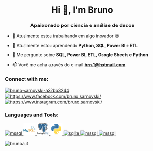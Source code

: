 <h1 align="center">Hi 👋, I'm Bruno</h1>
<h3 align="center">Apaixonado por ciência e análise de dados</h3>

- 🔭 Atualmente estou trabalhando em algo inovador :wink:

- 🌱 Atualmente estou aprendendo **Python, SQL, Power BI e ETL**

- 💬 Me pergunte sobre **SQL, Power BI, ETL, Google Sheets e Python**

- 📫 Você me acha através do e-mail **brn.1@hotmail.com**

<h3 align="left">Connect with me:</h3>
<p align="left">
<a href="https://linkedin.com/in/bruno-sarnovski-a32bb3244" target="blank"><img align="center" src="https://raw.githubusercontent.com/rahuldkjain/github-profile-readme-generator/master/src/images/icons/Social/linked-in-alt.svg" alt="bruno-sarnovski-a32bb3244" height="30" width="40" /></a>
<a href="https://fb.com/bruno.sarnovski/" target="blank"><img align="center" src="https://raw.githubusercontent.com/rahuldkjain/github-profile-readme-generator/master/src/images/icons/Social/facebook.svg" alt="https://www.facebook.com/bruno.sarnovski/" height="30" width="40" /></a>
<a href="https://instagram.com/bruno.sarnovski/" target="blank"><img align="center" src="https://raw.githubusercontent.com/rahuldkjain/github-profile-readme-generator/master/src/images/icons/Social/instagram.svg" alt="https://www.instagram.com/bruno.sarnovski/" height="30" width="40" /></a>
</p>

<h3 align="left">Languages and Tools:</h3>
<p align="left"> <a href="https://www.microsoft.com/en-us/sql-server" target="_blank" rel="noreferrer"> <img src="https://www.svgrepo.com/show/303229/microsoft-sql-server-logo.svg" alt="mssql" width="40" height="40"/> </a> <a href="https://www.mysql.com/" target="_blank" rel="noreferrer"> <img src="https://raw.githubusercontent.com/devicons/devicon/master/icons/mysql/mysql-original-wordmark.svg" alt="mysql" width="40" height="40"/> </a> <a href="https://www.postgresql.org" target="_blank" rel="noreferrer"> <img src="https://raw.githubusercontent.com/devicons/devicon/master/icons/postgresql/postgresql-original-wordmark.svg" alt="postgresql" width="40" height="40"/> </a> <a href="https://www.python.org" target="_blank" rel="noreferrer"> <img src="https://raw.githubusercontent.com/devicons/devicon/master/icons/python/python-original.svg" alt="python" width="40" height="40"/> </a> <a href="https://www.sqlite.org/" target="_blank" rel="noreferrer"> <img src="https://www.vectorlogo.zone/logos/sqlite/sqlite-icon.svg" alt="sqlite" width="40" height="40"/> <a href="https://powerbi.microsoft.com" target="_blank" rel="noreferrer"> <img src="https://upload.wikimedia.org/wikipedia/commons/c/cf/New_Power_BI_Logo.svg" alt="mssql" width="40" height="40"/> <a href="https://www.google.com/sheets/about" target="_blank" rel="noreferrer"> <img src="https://upload.wikimedia.org/wikipedia/commons/3/30/Google_Sheets_logo_%282014-2020%29.svg" alt="mssql" width="40" height="40"/></a> </p>

<p><img align="center" src="https://github-readme-stats.vercel.app/api/top-langs?username=brunoaut&show_icons=true&locale=en&layout=compact" alt="brunoaut" /></p>

<!---

- 👋 Hi, I’m @brunoaut
- 👀 I’m interested in ...
- 🌱 I’m currently learning ...
- 💞️ I’m looking to collaborate on ...
- 📫 How to reach me ...
- 😄 Pronouns: ...
- ⚡ Fun fact: ...


brunoaut/brunoaut is a ✨ special ✨ repository because its `README.md` (this file) appears on your GitHub profile.
You can click the Preview link to take a look at your changes.
--->
